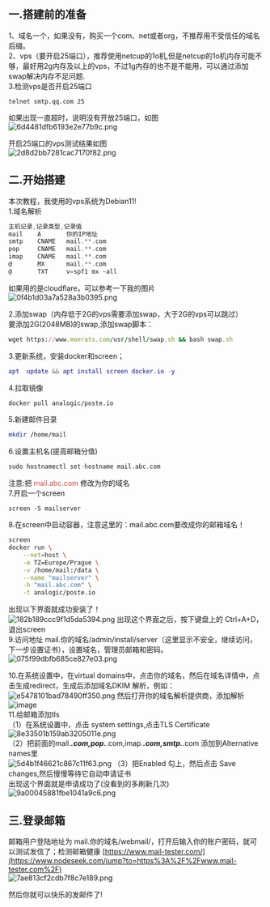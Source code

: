 ## 一.搭建前的准备

1、域名一个，如果没有，购买一个com、net或者org，不推荐用不受信任的域名后缀。  
2、vps（要开启25端口），推荐使用netcup的1o机,但是netcup的1o机内存可能不够，最好用2g内存及以上的vps，不过1g内存的也不是不能用，可以通过添加swap解决内存不足问题.  
3.检测vps是否开启25端口

```undefined
telnet smtp.qq.com 25
```

如果出现一直超时，说明没有开放25端口，如图  
![6d4481dfb6193e2e77b9c.png](https://img.yohaman.pp.ua/file/6d4481dfb6193e2e77b9c.png)


开启25端口的vps测试结果如图  
![2d8d2bb7281cac7170f82.png](https://img.yohaman.pp.ua/file/2d8d2bb7281cac7170f82.png)


## 二.开始搭建

本次教程，我使用的vps系统为Debian11!  
1.域名解析

```objectivec
主机记录,记录类型,记录值
mail	A	    你的IP地址
smtp	CNAME	mail.**.com
pop	    CNAME	mail.**.com
imap	CNAME	mail.**.com
@	    MX	    mail.**.com
@	    TXT	    v=spf1 mx ~all
```

如果用的是cloudflare，可以参考一下我的图片  
![0f4b1d03a7a528a3b0395.png](https://img.yohaman.pp.ua/file/0f4b1d03a7a528a3b0395.png)

2.添加swap（内存低于2G的vps需要添加swap，大于2G的vps可以跳过）  
要添加2G(2048MB)的swap,添加swap脚本：

```ruby
wget https://www.moerats.com/usr/shell/swap.sh && bash swap.sh
```

3.更新系统，安装docker和screen；

```lua
apt  update && apt install screen docker.io -y
```

4.拉取镜像

```bash
docker pull analogic/poste.io
```

5.新建邮件目录

```bash
mkdir /home/mail
```

6.设置主机名(提高邮箱分值)

```cpp
sudo hostnamectl set-hostname mail.abc.com
```

注意:把 <font color="#c0504d">mail.abc.com</font> 修改为你的域名  
7.开启一个screen

```undefined
screen -S mailserver
```

8.在screen中启动容器，注意这里的：mail.abc.com要改成你的邮箱域名！

```bash
screen
docker run \
    --net=host \
    -e TZ=Europe/Prague \
    -v /home/mail:/data \
    --name "mailserver" \
    -h "mail.abc.com" \
    -t analogic/poste.io
```

出现以下界面就成功安装了！  
![182b189ccc9f1d5da5394.png](https://img.yohaman.pp.ua/file/182b189ccc9f1d5da5394.png)
出现这个界面之后，按下键盘上的 Ctrl+A+D，退出screen  
9.访问地址 mail.你的域名/admin/install/server（这里显示不安全，继续访问，下一步设置证书），设置域名，管理员邮箱和密码。  
![075f99dbfb685ce827e03.png](https://img.yohaman.pp.ua/file/075f99dbfb685ce827e03.png)

10.在系统设置中，在virtual domains中，点击你的域名，然后在域名详情中，点击生成redirect，生成后添加域名DKIM 解析，例如：  
![e5478101bad78490ff350.png](https://img.yohaman.pp.ua/file/e5478101bad78490ff350.png)
然后打开你的域名解析提供商，添加解析  
![image](https://speedtest.thya.tk/%E5%B1%8F%E5%B9%95%E6%88%AA%E5%9B%BE%202024-08-20%20145654.png)  
11.给邮箱添加tls  
（1）在系统设置中，点击 system settings,点击TLS Certificate  
![8e33501b159ab3205011e.png](https://img.yohaman.pp.ua/file/8e33501b159ab3205011e.png)  
（2）把前面的mail._**.com,pop.**_.com,imap._**.com,smtp.**_.com 添加到Alternative names里  
![5d4b1f46621c867c11f63.png](https://img.yohaman.pp.ua/file/5d4b1f46621c867c11f63.png)
（3）把Enabled 勾上，然后点击 Save changes,然后慢慢等待它自动申请证书  
出现这个界面就是申请成功了(没看到的多刷新几次)  
![9a00045881fbe1041a9c6.png](https://img.yohaman.pp.ua/file/9a00045881fbe1041a9c6.png)

## 三.登录邮箱

邮箱用户登陆地址为 mail.你的域名/webmail/，打开后输入你的账户密码，就可以测试发信了；检测邮箱健康 [https://www.mail-tester.com/](https://www.nodeseek.com/jump?to=https%3A%2F%2Fwww.mail-tester.com%2F)  
![7ae813cf2cdb7f8c7e189.png](https://img.yohaman.pp.ua/file/7ae813cf2cdb7f8c7e189.png)

然后你就可以快乐的发邮件了!